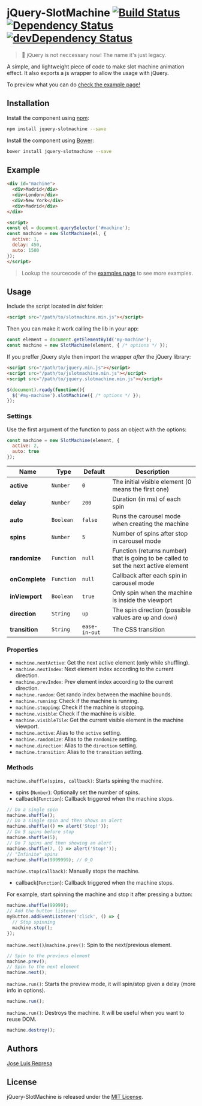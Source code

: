 # jQuery-SlotMachine [![Build Status](https://travis-ci.org/josex2r/jQuery-SlotMachine.svg?branch=master)](https://travis-ci.org/josex2r/jQuery-SlotMachine) [![Dependency Status](https://david-dm.org/josex2r/jQuery-SlotMachine.svg)](https://david-dm.org/josex2r/jQuery-SlotMachine) [![devDependency Status](https://david-dm.org/josex2r/jQuery-SlotMachine/dev-status.svg)](https://david-dm.org/josex2r/jQuery-SlotMachine#info=devDependencies)

> :mega: jQuery is not neccessary now! The name it's just legacy.

A simple, and lightweight piece of code to make slot machine animation effect.
It also exports a js wrapper to allow the usage with jQuery.

To preview what you can do [check the example page!](http://josex2r.github.io/jQuery-SlotMachine/)

## Installation

Install the component using [npm](https://www.npmjs.com/package/jquery-slotmachine):

```bash
npm install jquery-slotmachine --save
```

Install the component using [Bower](http://bower.io/):

```bash
bower install jquery-slotmachine --save
```

## Example

```html
<div id="machine">
  <div>Madrid</div>
  <div>London</div>
  <div>New York</div>
  <div>Madrid</div>
</div>

<script>
const el = document.querySelector('#machine');
const machine = new SlotMachine(el, {
  active: 1,
  delay: 450,
  auto: 1500
});
</script>
```

> Lookup the sourcecode of the [examples page](http://josex2r.github.io/jQuery-SlotMachine/) to see more examples.

## Usage

Include the script located in *dist* folder:

```html
<script src="/path/to/slotmachine.min.js"></script>
```

Then you can make it work calling the lib in your app:

```javascript
const element = document.getElementById('my-machine');
const machine = new SlotMachine(element, { /* options */ });
```

If you preffer jQuery style then import the wrapper *after* the jQuery library:

```html
<script src="/path/to/jquery.min.js"></script>
<script src="/path/to/jslotmachine.min.js"></script>
<script src="/path/to/jquery.slotmachine.min.js"></script>
```

```javascript
$(document).ready(function(){
  $('#my-machine').slotMachine({ /* options */ });
});
```

### Settings

Use the first argument of the function to pass an object with the options:

```javascript
const machine = new SlotMachine(element, {
  active: 2,
  auto: true
});
```

| Name           | Type       | Default       | Description                                                                         |
|----------------|------------|---------------|-------------------------------------------------------------------------------------|
| **active**     | `Number`   | `0`           | The initial visible element (0 means the first one)                                 |
| **delay**      | `Number`   | `200`         | Duration (in ms) of each spin                                                       |
| **auto**       | `Boolean`  | `false`       | Runs the carousel mode when creating the machine                                    |
| **spins**      | `Number`   | `5`           | Number of spins after stop in carousel mode                                         |
| **randomize**  | `Function` | `null`        | Function (returns number) that is going to be called to set the next active element |
| **onComplete** | `Function` | `null`        | Callback after each spin in carousel mode                                           |
| **inViewport** | `Boolean`  | `true`        | Only spin when the machine is inside the viewport                                   |
| **direction**  | `String`   | `up`          | The spin direction (possible values are `up` and `down`)                            |
| **transition** | `String`   | `ease-in-out` | The CSS transition                                                                  |

### Properties

- `machine.nextActive`: Get the next active element (only while shuffling).
- `machine.nextIndex`: Next element index according to the current direction.
- `machine.prevIndex`: Prev element index according to the current direction.
- `machine.random`: Get rando index between the machine bounds.
- `machine.running`: Check if the machine is running.
- `machine.stopping`: Check if the machine is stopping.
- `machine.visible`: Check if the machine is visible.
- `machine.visibleTile`: Get the current visible element in the machine viewport.
- `machine.active`: Alias to the `active` setting.
- `machine.randomize`: Alias to the `randomize` setting.
- `machine.direction`: Alias to the `direction` setting.
- `machine.transition`: Alias to the `transition` setting.

### Methods

`machine.shuffle(spins, callback)`: Starts spining the machine.
  - spins (`Number`): Optionally set the number of spins.
  - callback(`Function`): Callback triggered when the machine stops.

```javascript
// Do a single spin
machine.shuffle();
// Do a single spin and then shows an alert
machine.shuffle(() => alert('Stop!'));
// Do 5 spins before stop
machine.shuffle(5);
// Do 7 spins and then showing an alert
machine.shuffle(7, () => alert('Stop!'));
// "Infinite" spins
machine.shuffle(9999999); // O_O
```

`machine.stop(callback)`: Manually stops the machine.
  - callback(`Function`): Callback triggered when the machine stops.

For example, start spinning the machine and stop it after pressing a button:

```javascript
machine.shuffle(99999);
// Add the button listener
myButton.addEventListener('click', () => {
  // Stop spinning
  machine.stop();
});
```

`machine.next()`/`machine.prev()`: Spin to the next/previous element.

```javascript
// Spin to the previous element
machine.prev();
// Spin to the next element
machine.next();
```

`machine.run()`: Starts the preview mode, it will spin/stop given a delay (more info in options).

```javascript
machine.run();
```

`machine.run()`: Destroys the machine. It will be useful when you want to reuse DOM.

```javascript
machine.destroy();
```

## Authors

[Jose Luis Represa](https://github.com/josex2r)

## License

jQuery-SlotMachine is released under the [MIT License](http://opensource.org/licenses/MIT).

